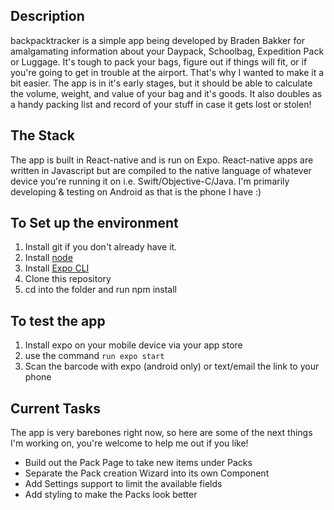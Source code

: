 ## Description

backpacktracker is a simple app being developed by Braden Bakker for amalgamating information about your Daypack, Schoolbag, Expedition Pack or Luggage. 
It's tough to pack your bags, figure out if things will fit, or if you're going to get in trouble at the airport. That's why I wanted to make it a bit easier.
The app is in it's early stages, but it should be able to calculate the volume, weight, and value of your bag and it's goods. 
It also doubles as a handy packing list and record of your stuff in case it gets lost or stolen!

## The Stack
The app is built in React-native and is run on Expo. React-native apps are written in Javascript but are compiled to the native language of whatever device you're running it on i.e. Swift/Objective-C/Java. I'm primarily developing & testing on Android as that is the phone I have :)

## To Set up the environment
1. Install git if you don't already have it. 
2. Install [node](https://nodejs.org/en/download/)
3. Install [Expo CLI](https://expo.dev/tools#cli)
4. Clone this repository
5. cd into the folder and run npm install

## To test the app
1. Install expo on your mobile device via your app store
2. use the command `run expo start`
3. Scan the barcode with expo (android only) or text/email the link to your phone


## Current Tasks
The app is very barebones right now, so here are some of the next things I'm working on, you're welcome to help me out if you like!
- Build out the Pack Page to take new items under Packs
- Separate the Pack creation Wizard into its own Component
- Add Settings support to limit the available fields
- Add styling to make the Packs look better
